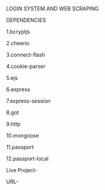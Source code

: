 LOGIN SYSTEM AND WEB SCRAPING

DEPENDENCIES

1.bcryptjs

2.cheerio

3.connect-flash

4.cookie-parser

5.ejs

6.express

7.express-session

8.got

9.http

10.mongoose

11.passport

12.passport-local

Live Project-

URL-  
